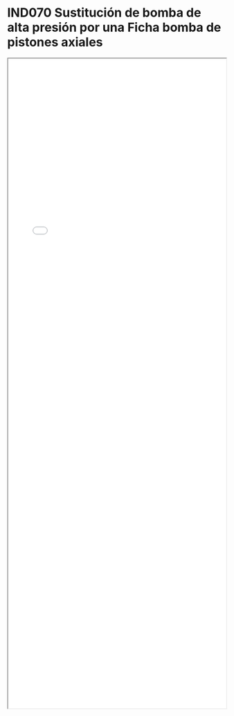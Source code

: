 
# IND070  Sustitución de bomba de alta presión por una Ficha bomba de pistones axiales

<iframe src="../IND070  Sustitución de bomba de alta presión por una Ficha bomba de pistones axiales.pdf" width="100%" height="1500px"></iframe>


